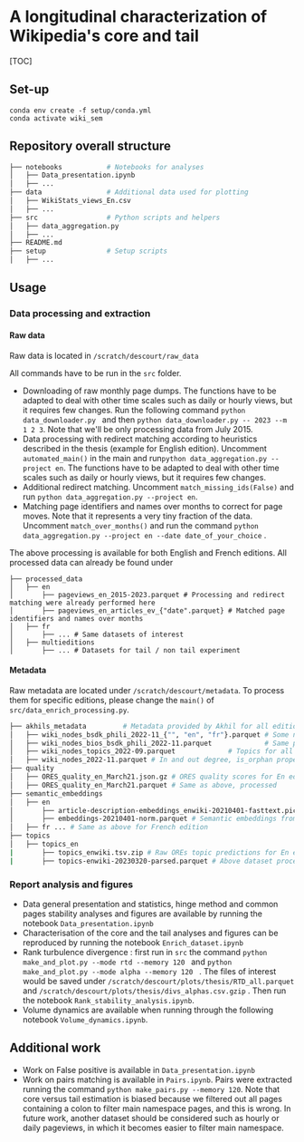 # A longitudinal characterization of Wikipedia's core and tail

[TOC]

## Set-up

```
conda env create -f setup/conda.yml
conda activate wiki_sem
```



## Repository overall structure

```bash
├── notebooks         	# Notebooks for analyses 
│   ├── Data_presentation.ipynb
│   ├── ...
├── data         		# Additional data used for plotting 
│   ├── WikiStats_views_En.csv
│   ├── ...
├── src         		# Python scripts and helpers
│   ├── data_aggregation.py 
│   ├── ...
├── README.md
├── setup        		# Setup scripts
│   ├── ...

```

## Usage

### Data processing and extraction

#### Raw data

Raw data is located in `/scratch/descourt/raw_data`

All commands have to be run in the `src` folder.  

* Downloading of raw monthly page dumps. The functions have to be adapted to deal with other time scales such as daily or hourly views, but it requires few changes. Run the following command `python data_downloader.py ` and then `python data_downloader.py -- 2023 --m 1 2 3`. Note that we'll be only processing data from July 2015.
* Data processing with redirect matching according to heuristics described in the thesis (example for English edition). Uncomment `automated_main()` in the main and run`python data_aggregation.py --project en`. The functions have to be adapted to deal with other time scales such as daily or hourly views, but it requires few changes.
* Additional redirect matching. Uncomment `match_missing_ids(False)` and run  `python data_aggregation.py --project en`.
* Matching page identifiers and names over months to correct for page moves. Note that it represents a very tiny fraction of the data. Uncomment `match_over_months()` and run the command  `python data_aggregation.py --project en --date date_of_your_choice` .

The above processing is available for both English and French editions.  All processed data can already be found under 

```
├── processed_data
│   ├── en
│   	├── pageviews_en_2015-2023.parquet # Processing and redirect matching were already performed here
│   	├── pageviews_en_articles_ev_{"date".parquet} # Matched page identifiers and names over months
│   ├── fr
│   	├── ... # Same datasets of interest
│   ├── multieditions
│   	├── ... # Datasets for tail / non tail experiment
```



#### Metadata

Raw metadata are located under `/scratch/descourt/metadata`. To process them for specific editions, please change the `main()` of `src/data_enrich_processing.py`.

```bash
├── akhils_metadata         # Metadata provided by Akhil for all editions 
│   ├── wiki_nodes_bsdk_phili_2022-11_{"", "en", "fr"}.parquet # Some nodes properties discussed in the thesis as of Nov 22
│   ├── wiki_nodes_bios_bsdk_phili_2022-11.parquet             # Same properties as above for biographies articles + is_woman attribute
│   ├── wiki_nodes_topics_2022-09.parquet             # Topics for all editions as of Sept 2022
│   ├── wiki_nodes_2022-11.parquet # In and out degree, is_orphan properties for all editions as of Nov 2022
├── quality
│   ├── ORES_quality_en_March21.json.gz # ORES quality scores for En edition as of March 2021, from dlab server. unused
│   ├── ORES_quality_en_March21.parquet # Same as above, processed
├── semantic_embeddings
│   ├── en
│   	├── article-description-embeddings_enwiki-20210401-fasttext.pickle # Semantic embeddings from dlab server raw, en edition
│   	├── embeddings-20210401-norm.parquet # Semantic embeddings from dlab server processed and normalized, en edition
│   ├── fr ... # Same as above for French edition
├── topics
│   ├── topics_en
|		├── topics_enwiki.tsv.zip # Raw OREs topic predictions for En edition from dlab server
|		├── topics-enwiki-20230320-parsed.parquet # Above dataset processed

```

### Report analysis and figures

* Data general presentation and statistics, hinge method and common pages stability analyses and figures are available by running the notebook `Data_presentation.ipynb`
* Characterisation of the core and the tail analyses and figures can be reproduced by running the notebook `Enrich_dataset.ipynb`
* Rank turbulence divergence : first run in `src` the command `python make_and_plot.py --mode rtd --memory 120 ` and  `python make_and_plot.py --mode alpha --memory 120 ` . The files of interest would be saved under `/scratch/descourt/plots/thesis/RTD_all.parquet` and `/scratch/descourt/plots/thesis/divs_alphas.csv.gzip` . Then run the notebook `Rank_stability_analysis.ipynb`. 
* Volume dynamics are available when running through the following notebook `Volume_dynamics.ipynb`.

## Additional work

* Work on False positive is available in `Data_presentation.ipynb`
* Work on pairs matching is available in `Pairs.ipynb`. Pairs were extracted running the command `python make_pairs.py --memory 120`. Note that core versus tail estimation is biased because we filtered out all pages containing a colon to filter main namespace pages, and this is wrong. In future work, another dataset should be considered such as hourly or daily pageviews, in which it becomes easier to filter main namespace. 

